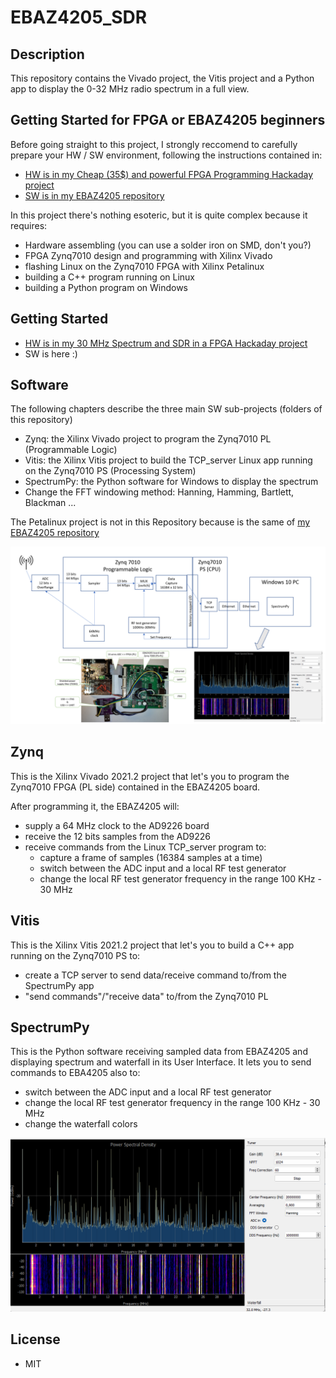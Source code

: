 # EBAZ4205_SDR

## Description

This repository contains the Vivado project, the Vitis project and a Python app to display the 0-32 MHz radio spectrum in a full view.

## Getting Started for FPGA or EBAZ4205 beginners

Before going straight to this project, I strongly reccomend to carefully prepare your HW / SW environment, following the instructions contained in:
* [HW is in my Cheap (35$) and powerful FPGA Programming Hackaday project](https://hackaday.io/project/187351-cheap-35-and-powerful-fpga-programming)
* [SW is in my EBAZ4205 repository](https://github.com/guido57/EBAZ4205)

In this project there's nothing esoteric, but it is quite complex because it requires: 
* Hardware assembling (you can use a solder iron on SMD, don't you?) 
* FPGA Zynq7010 design and programming with Xilinx Vivado 
* flashing Linux on the Zynq7010 FPGA with Xilinx Petalinux
* building a C++ program running on Linux
* building a Python program on Windows

## Getting Started

* [HW is in my 30 MHz Spectrum and SDR in a FPGA Hackaday project](https://hackaday.io/project/186329-30mhz-spectrum-and-sdr-in-a-fpga)
* SW is here :) 

## Software

The following chapters describe the three main SW sub-projects (folders of this repository)

* Zynq: the Xilinx Vivado project to program the Zynq7010 PL (Programmable Logic)
* Vitis: the Xilinx Vitis project to build the TCP_server Linux app running on the Zynq7010 PS (Processing System)
* SpectrumPy: the Python software for Windows to display the spectrum
* Change the FFT windowing method: Hanning, Hamming, Bartlett, Blackman ...

The Petalinux project is not in this Repository because is the same of [my EBAZ4205 repository](https://github.com/guido57/EBAZ4205)

![block diagram](https://github.com/guido57/EBAZ4205_SDR/blob/main/docs/slide.png)

## Zynq

This is the Xilinx Vivado 2021.2 project that let's you to program the Zynq7010 FPGA (PL side) contained in the EBAZ4205 board. 

After programming it, the EBAZ4205 will:

* supply a 64 MHz clock to the AD9226 board
* receive the 12 bits samples from the AD9226
* receive commands from the Linux TCP_server program to:
  * capture a frame of samples (16384 samples at a time)
  * switch between the ADC input and a local RF test generator  
  * change the local RF test generator frequency in the range 100 KHz - 30 MHz

## Vitis

This is the Xilinx Vitis 2021.2 project that let's you to build a C++ app running on the Zynq7010 PS to:
* create a TCP server to send data/receive command to/from the SpectrumPy app
* "send commands"/"receive data" to/from the Zynq7010 PL

## SpectrumPy

This is the Python software receiving sampled data from EBAZ4205 and displaying spectrum and waterfall in its User Interface.
It lets you to send commands to EBA4205 also to:
  * switch between the ADC input and a local RF test generator  
  * change the local RF test generator frequency in the range 100 KHz - 30 MHz
  * change the waterfall colors
  
  ![](https://github.com/guido57/EBAZ4205_SDR/blob/main/docs/SpectrumPy.png)


## License

* MIT
